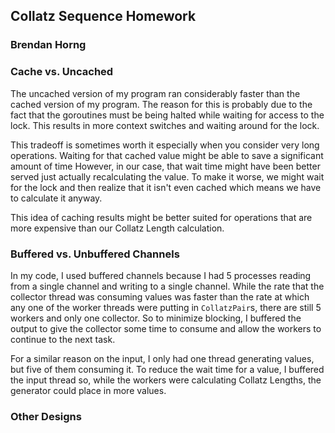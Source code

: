 ## Collatz Sequence Homework
### Brendan Horng

### Cache vs. Uncached

The uncached version of my program ran considerably faster than the cached version of my program.
The reason for this is probably due to the fact that the goroutines must be being halted while waiting for access to the lock.
This results in more context switches and waiting around for the lock.

This tradeoff is sometimes worth it especially when you consider very long operations.
Waiting for that cached value might be able to save a significant amount of time
However, in our case, that wait time might have been better served just actually recalculating the value.
To make it worse, we might wait for the lock and then realize that it isn't even cached which means we have to calculate it anyway.

This idea of caching results might be better suited for operations that are more expensive than our Collatz Length calculation.

### Buffered vs. Unbuffered Channels

In my code, I used buffered channels because I had 5 processes reading from a single channel and writing to a single channel.
While the rate that the collector thread was consuming values was faster than the rate at which any one of the worker threads were putting in `CollatzPair`s, there are still 5 workers and only one collector.
So to minimize blocking, I buffered the output to give the collector some time to consume and allow the workers to continue to the next task.

For a similar reason on the input, I only had one thread generating values, but five of them consuming it.
To reduce the wait time for a value, I buffered the input thread so, while the workers were calculating Collatz Lengths, the generator could place in more values.

### Other Designs
